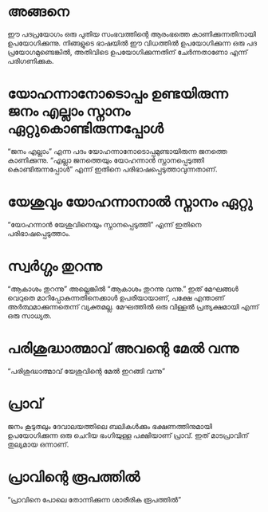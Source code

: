 # അങ്ങനെ
ഈ പദപ്രയോഗം ഒരു പുതിയ സംഭവത്തിന്റെ ആരംഭത്തെ കാണിക്കുന്നതിനായി ഉപയോഗിക്കുന്നു. നിങ്ങളുടെ ഭാഷയിൽ ഈ വിധത്തിൽ ഉപയോഗിക്കുന്ന ഒരു പദ പ്രയോഗമുണ്ടെങ്കിൽ, അതിവിടെ ഉപയോഗിക്കുന്നതിന് ചേർന്നതാണോ എന്ന് പരിഗണിക്കുക.
# യോഹന്നാനോടൊപ്പം ഉണ്ടയിരുന്ന ജനം എല്ലാം സ്നാനം ഏറ്റുകൊണ്ടിരുന്നപ്പോൾ
“ജനം എല്ലാം” എന്ന പദം യോഹന്നാനോടൊപ്പമുണ്ടായിരുന്ന ജനത്തെ കാണിക്കുന്നു. “എല്ലാ ജനത്തെയും യോഹന്നാൻ സ്നാനപ്പെടുത്തി കൊണ്ടിരുന്നപ്പോൾ” എന്ന് ഇതിനെ പരിഭാഷപ്പെടുത്താവുന്നതാണ്.
# യേശുവും യോഹന്നാനാൽ സ്നാനം ഏറ്റു
“യോഹന്നാൻ യേശുവിനെയും സ്നാനപ്പെടുത്തി” എന്ന് ഇതിനെ പരിഭാഷപ്പെടുത്താം.
# സ്വർഗ്ഗം തുറന്നു
“ആകാശം തുറന്നു” അല്ലെങ്കിൽ “ആകാശം തുറന്നു വന്നു.” ഇത് മേഘങ്ങൾ വെറുതെ മാറിപ്പോകുന്നതിനെക്കാൾ ഉപരിയായാണ്, പക്ഷേ എന്താണ് അർത്ഥമാക്കുന്നതെന്ന് വ്യക്തമല്ല. മേഘത്തിൽ ഒരു വിള്ളൽ പ്രത്യക്ഷമായി എന്ന് ഒരു സാധ്യത.
# പരിശുദ്ധാത്മാവ് അവന്റെ മേൽ വന്നു
“പരിശുദ്ധാത്മാവ് യേശുവിന്റെ മേൽ ഇറങ്ങി വന്നു”
# പ്രാവ്
ജനം കൂടുതലും ദേവാലയത്തിലെ ബലികൾക്കും ഭക്ഷണത്തിനുമായി ഉപയോഗിക്കുന്ന ഒരു ചെറിയ ഭംഗിയുള്ള പക്ഷിയാണ് പ്രാവ്. ഇത് മാടപ്രാവിന് തുല്യമായ ഒന്നാണ്. 
# പ്രാവിന്റെ രൂപത്തിൽ
“പ്രാവിനെ പോലെ തോന്നിക്കുന്ന ശാരീരിക രൂപത്തിൽ”
